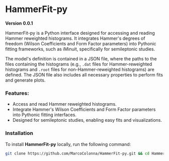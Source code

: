# HammerFit-py

**Version 0.0.1**

HammerFit-py is a Python interface designed for accessing and reading Hammer reweighted histograms. It integrates Hammer's degrees of freedom (Wilson Coefficients and Form Factor parameters) into Pythonic fitting frameworks, such as iMinuit, specifically for semileptonic studies.

The model's definition is contained in a JSON file, where the paths to the files containing the histograms (e.g., `.dat` files for Hammer-reweighted histograms and `.root` files for non-Hammer-reweighted histograms) are defined. The JSON file also includes all necessary properties to perform fits and generate plots.

### Features:
- Access and read Hammer reweighted histograms.
- Integrate Hammer's Wilson Coefficients and Form Factor parameters into Pythonic fitting interfaces.
- Designed for semileptonic studies, enabling easy fits and visualizations.

### Installation

To install **HammerFit-py** locally, run the following command:

```bash
git clone https://github.com/MarcoColonna/HammerFit-py.git && cd HammerFit-py && git checkout v0.0.1 && pip install .